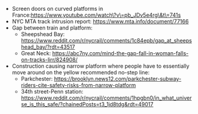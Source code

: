 * Screen doors on curved platforms in France:https://www.youtube.com/watch\?v\=pb_JDv5e4rg\&t\=741s
* NYC MTA track intrusion report: https://www.mta.info/document/77166
* Gap between train and platform:
  * Sheepshead Bay: https://www.reddit.com/r/nycrail/comments/1c84epb/gap_at_sheepshead_bay/?rdt=43517
  * Great Neck: https://abc7ny.com/mind-the-gap-fall-in-woman-falls-on-tracks-lirr/824908/
* Construction causing narrow platform where people have to essentially move around on the yellow recommended no-step line:
  * Parkchester: https://brooklyn.news12.com/parkchester-subway-riders-cite-safety-risks-from-narrow-platform
  * 34th street-Penn station: https://www.reddit.com/r/nycrail/comments/1hpgbn0/in_what_universe_is_this_safe/?chainedPosts=t3_1jd8tdg&rdt=49017
